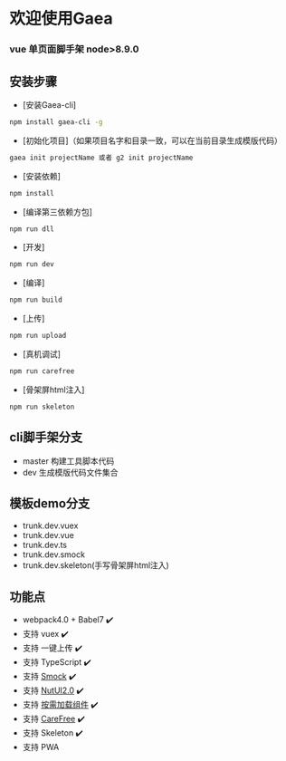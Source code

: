 # 欢迎使用Gaea
### vue 单页面脚手架 node>8.9.0

## 安装步骤

* [安装Gaea-cli]   
```bash
npm install gaea-cli -g
```
* [初始化项目]（如果项目名字和目录一致，可以在当前目录生成模版代码）
```bash      
gaea init projectName 或者 g2 init projectName 
```
* [安装依赖]        
```bash
npm install
```
* [编译第三依赖方包]
```bash  
npm run dll
```
* [开发] 
```bash             
npm run dev
```
* [编译]
```bash              
npm run build
```
* [上传]           
```bash   
npm run upload
```
* [真机调试]        
```bash   
npm run carefree
```
* [骨架屏html注入]   
```bash
npm run skeleton
```

## cli脚手架分支

 * master  构建工具脚本代码
 * dev     生成模版代码文件集合

## 模板demo分支

* trunk.dev.vuex    
* trunk.dev.vue     
* trunk.dev.ts      
* trunk.dev.smock
* trunk.dev.skeleton(手写骨架屏html注入)      


## 功能点
* webpack4.0 + Babel7 ✔️ 
*  支持 vuex ✔️      
*  支持 一键上传 ✔️
*  支持 TypeScript ✔️ 
*  支持 [Smock](https://smock.jd.com)    ✔️ 
*  支持 [NutUI2.0](https://nutui.jd.com)  ✔️ 
*  支持 [按需加载组件](https://www.npmjs.com/package/@nutui/babel-plugin-separate-import) ✔️
*  支持 [CareFree](https://carefree.jd.com)  ✔️ 
*  支持 Skeleton  ✔️ 
*  支持 PWA   






